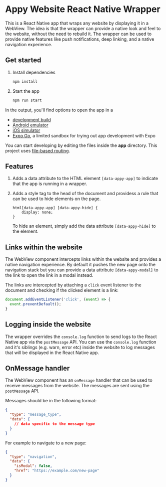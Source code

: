 # Appy Website React Native Wrapper

This is a React Native app that wraps any website by displaying it in a WebView. 
The idea is that the wrapper can provide a native look and feel to the website, 
without the need to rebuild it. The wrapper can be used to provide native features
like push notifications, deep linking, and a native navigation experience.

## Get started

1. Install dependencies

   ```bash
   npm install
   ```

2. Start the app

   ```bash
   npm run start
   ```

In the output, you'll find options to open the app in a

- [development build](https://docs.expo.dev/develop/development-builds/introduction/)
- [Android emulator](https://docs.expo.dev/workflow/android-studio-emulator/)
- [iOS simulator](https://docs.expo.dev/workflow/ios-simulator/)
- [Expo Go](https://expo.dev/go), a limited sandbox for trying out app development with Expo

You can start developing by editing the files inside the **app** directory. 
This project uses [file-based routing](https://docs.expo.dev/router/introduction).

## Features

1. Adds a data attribute to the HTML element `[data-appy-app]` to indicate that 
   the app is running in a wrapper.
2. Adds a style tag to the head of the document and providess a rule that can be
   used to hide elements on the page.

   ```
   html[data-appy-app] [data-appy-hide] {
       display: none;
   }
   ```

   To hide an element, simply add the data attribute `[data-appy-hide]` to the element.

## Links within the website
The WebView component intercepts links within the website and provides a
native navigation experience. By default it pushes the new page onto the
navigation stack but you can provide a data attribute `[data-appy-modal]` to 
the link to open the link in a modal instead.

The links are intercepted by attaching a `click` event listener to the document
and checking if the clicked element is a link:

```javascript
document.addEventListener('click', (event) => {
  event.preventDefault();
}
```

## Logging inside the website

The wrapper overrides the `console.log` function to send logs to the React Native app
via the `postMessage` API. You can use the `console.log` function and it's siblings 
(e.g. warn, error etc) inside the website to log messages that will be displayed 
in the React Native app.

## OnMessage handler
The WebView component has an `onMessage` handler that can be used to
receive messages from the website. The messages are sent using the `postMessage` API.

Messages should be in the following format:

```json
{
  "type": "message_type",
  "data": {
    // data specific to the message type
  }
}
```

For example to navigate to a new page:

```json
{
  "type": "navigation",
  "data": {
    "isModal": false,
    "href": "https://example.com/new-page"
  }
}
```
